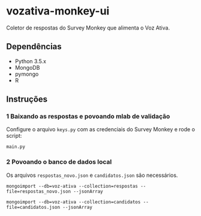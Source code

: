 # vozativa-monkey-ui

Coletor de respostas do Survey Monkey que alimenta o Voz Ativa.

## Dependências

* Python 3.5.x
* MongoDB
* pymongo
* R 


## Instruções

### 1 Baixando as respostas e povoando mlab de validação

Configure o arquivo `keys.py` com as credenciais do Survey Monkey e rode o script:

```
main.py
```

### 2 Povoando o banco de dados local

Os arquivos `respostas_novo.json` e `candidatos.json` são necessários.

```
mongoimport --db=voz-ativa --collection=respostas --file=respostas_novo.json --jsonArray

mongoimport --db=voz-ativa --collection=candidatos --file=candidatos.json --jsonArray

```




